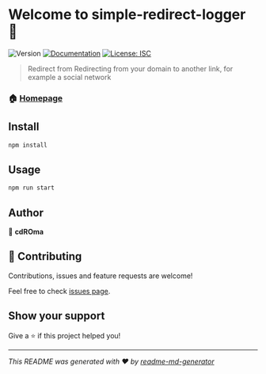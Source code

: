 # Welcome to simple-redirect-logger 👋
![Version](https://img.shields.io/badge/version-1.0.0-blue.svg?cacheSeconds=2592000)
[![Documentation](https://img.shields.io/badge/documentation-yes-brightgreen.svg)](https://github.com/gthrm/simple-redirect-logger)
[![License: ISC](https://img.shields.io/badge/License-ISC-yellow.svg)](#)

> Redirect from Redirecting from your domain to another link, for example a social network

### 🏠 [Homepage](https://github.com/gthrm/simple-redirect-logger)

## Install

```sh
npm install
```

## Usage

```sh
npm run start
```

## Author

👤 **cdROma**


## 🤝 Contributing

Contributions, issues and feature requests are welcome!

Feel free to check [issues page](https://github.com/gthrm/simple-redirect-logger/issues). 

## Show your support

Give a ⭐️ if this project helped you!


***
_This README was generated with ❤️ by [readme-md-generator](https://github.com/kefranabg/readme-md-generator)_